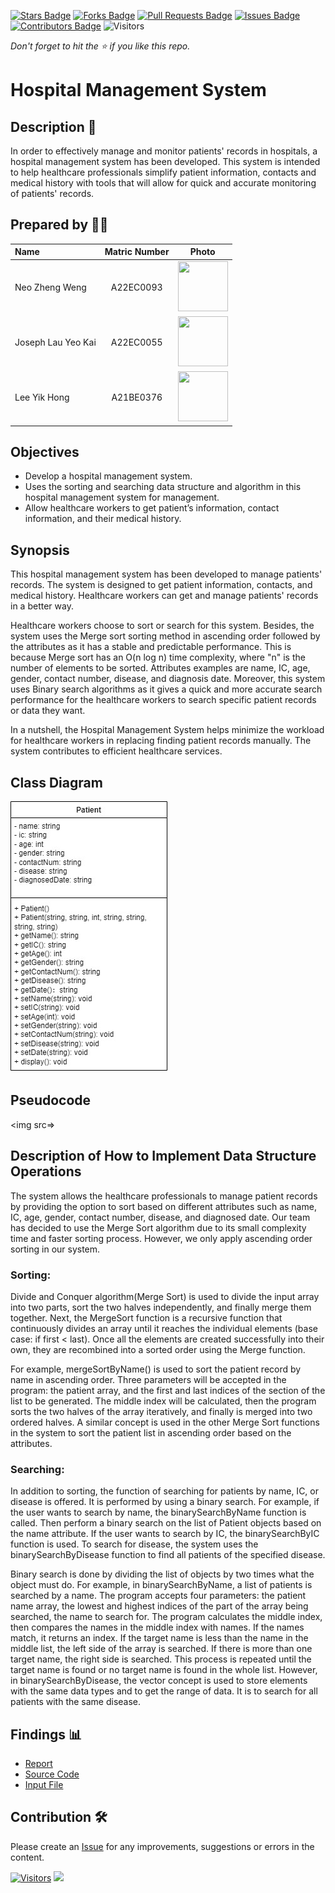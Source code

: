 [![Stars Badge](https://img.shields.io/github/stars/jjn7702/SECJ2013-DSA)](https://github.com/jjn7702/SECJ2013-DSA/Submission/Sample/stargazers)
[![Forks Badge](https://img.shields.io/github/forks/jjn7702/SECJ2013-DSA)](https://github.com/jjn7702/SECJ2013-DSA/Submission/Sample/network/members)
[![Pull Requests Badge](https://img.shields.io/github/issues-pr/jjn7702/SECJ2013-DSA)](https://github.com/jjn7702/SECJ2013-DSA/Submission/Sample/pulls)
[![Issues Badge](https://img.shields.io/github/issues/jjn7702/SECJ2013-DSA)](https://github.com/jjn7702/SECJ2013-DSA/Submission/Sample/issues)
[![Contributors Badge](https://img.shields.io/github/contributors/jjn7702/SECJ2013-DSA?color=2b9348)](https://github.com/jjn7702/SECJ2013-DSA/Submission/Sample/graphs/contributors)
![Visitors](https://api.visitorbadge.io/api/visitors?path=https%3A%2F%2Fgithub.com%2Fjjn7702%2FSECJ2013-DSA%2FSubmission%2FSample&labelColor=%23d9e3f0&countColor=%23697689&style=flat)

_Don't forget to hit the :star: if you like this repo._

# Hospital Management System

## Description 📝

In order to effectively manage and monitor patients' records in hospitals, a hospital management system has been developed. This system is intended to help healthcare professionals simplify patient information, contacts and medical history with tools that will allow for quick and accurate monitoring of patients' records.

## Prepared by 🧑‍💻

| Name             | Matric Number | Photo                                                         |
| :---------------- | :-------------: | :------------------------------------------------------------: |
| Neo Zheng Weng   | A22EC0093        | <img src="https://github.com/jjn7702/SECJ2013-DSA/blob/main/Submission/sec02/Codera/Images/neozhengweng_pic.jpg" width=80px, height=80px>     |
| Joseph Lau Yeo Kai       | A22EC0055        | <img src="https://github.com/jjn7702/SECJ2013-DSA/blob/main/Submission/sec02/Codera/Images/joseph_pic.jpeg" width=80px, height=80px>         |
| Lee Yik Hong       | A21BE0376       | <img src="https://github.com/jjn7702/SECJ2013-DSA/blob/main/Submission/sec02/Codera/Images/Assignment%20photo.jpg" width=80px, height=80px>         |

## Objectives

- Develop a hospital management system.
- Uses the sorting and searching data structure and algorithm in this hospital management system for management.
- Allow healthcare workers to get patient’s information, contact information, and their medical history.
## Synopsis
This hospital management system has been developed to manage patients' records. The system is designed to get patient information, contacts, and medical history. Healthcare workers can get and manage patients' records in a better way.

Healthcare workers choose to sort or search for this system. Besides, the system uses the Merge sort sorting method in ascending order followed by the attributes as it has a stable and predictable performance. This is because Merge sort has an O(n log n) time complexity, where "n" is the number of elements to be sorted. Attributes examples are name, IC, age, gender, contact number, disease, and diagnosis date. Moreover, this system uses Binary search algorithms as it gives a quick and more accurate search performance for the healthcare workers to search specific patient records or data they want.

In a nutshell, the Hospital Management System helps minimize the workload for healthcare workers in replacing finding patient records manually. The system contributes to efficient healthcare services.

## Class Diagram
<img src="https://github.com/jjn7702/SECJ2013-DSA/blob/main/Submission/sec02/Codera/Images/DSA.jpg"><br>

## Pseudocode
<img src=><be>
## Description of How to Implement Data Structure Operations
The system allows the healthcare professionals to manage patient records by providing the option to sort based on different attributes such as name, IC, age, gender, contact number, disease, and diagnosed date. Our team has decided to use the Merge Sort algorithm due to its small complexity time and faster sorting process. However, we only apply ascending order sorting in our system.

### Sorting:<br>
Divide and Conquer algorithm(Merge Sort) is used to divide the input array into two parts, sort the two halves independently, and finally merge them together. Next, the MergeSort function is a recursive function that continuously divides an array until it reaches the individual elements (base case: if first < last). Once all the elements are created successfully into their own, they are recombined into a sorted order using the Merge function.

For example, mergeSortByName() is used to sort the patient record by name in ascending order. Three parameters will be accepted in the program: the patient array, and the first and last indices of the section of the list to be generated. The middle index will be calculated, then the program sorts the two halves of the array iteratively, and finally is merged into two ordered halves. A similar concept is used in the other Merge Sort functions in the system to sort the patient list in ascending order based on the attributes.

### Searching:<br>
In addition to sorting, the function of searching for patients by name, IC, or disease is offered. It is performed by using a binary search. For example, if the user wants to search by name, the binarySearchByName function is called. Then perform a binary search on the list of Patient objects based on the name attribute. If the user wants to search by IC, the binarySearchByIC function is used. To search for disease, the system uses the binarySearchByDisease function to find all patients of the specified disease.

Binary search is done by dividing the list of objects by two times what the object must do. For example, in binarySearchByName, a list of patients is searched by a name. The program accepts four parameters: the patient name array, the lowest and highest indices of the part of the array being searched, the name to search for. The program calculates the middle index, then compares the names in the middle index with names. If the names match, it returns an index. If the target name is less than the name in the middle list, the left side of the array is searched. If there is more than one target name, the right side is searched. This process is repeated until the target name is found or no target name is found in the whole list. However, in binarySearchByDisease, the vector concept is used to store elements with the same data types and to get the range of data. It is to search for all patients with the same disease.

## Findings 📊
- [Report]()
- [Source Code]()
- [Input File]()

## Contribution 🛠️
Please create an [Issue](https://github.com/jjn7702/SECJ2013-DSA/Submission/Sample/issues) for any improvements, suggestions or errors in the content.

[![Visitors](https://api.visitorbadge.io/api/visitors?path=https%3A%2F%2Fgithub.com%2Fjjn7702&labelColor=%23697689&countColor=%23555555&style=plastic)](https://visitorbadge.io/status?path=https%3A%2F%2Fgithub.com%2Fjjn7702)
![](https://hit.yhype.me/github/profile?user_id=81284918)



